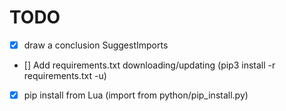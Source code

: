 # TODO

- [x] draw a conclusion SuggestImports
- [] Add requirements.txt downloading/updating (pip3 install -r requirements.txt -u)
- [x] pip install from Lua (import from python/pip_install.py)
